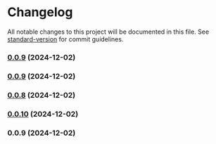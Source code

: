 # Changelog

All notable changes to this project will be documented in this file. See [standard-version](https://github.com/conventional-changelog/standard-version) for commit guidelines.

### [0.0.9](https://github.com/CR903/simple-image-label/compare/v0.0.8...v0.0.9) (2024-12-02)

### [0.0.9](https://github.com/CR903/simple-image-label/compare/v0.0.8...v0.0.9) (2024-12-02)

### [0.0.8](https://github.com/CR903/simple-image-label/compare/v0.0.10...v0.0.8) (2024-12-02)

### [0.0.10](https://github.com/CR903/simple-image-label/compare/v0.0.9...v0.0.10) (2024-12-02)

### 0.0.9 (2024-12-02)
